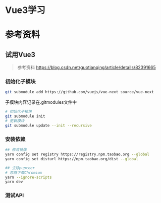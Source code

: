 # Vue3学习

# 参考资料
## 试用Vue3
> 参考资料 https://blog.csdn.net/guotianqing/article/details/82391665

### 初始化子模块
```bash
git submodule add https://github.com/vuejs/vue-next source/vue-next
```

子模块内容记录在.gitmodules文件中
```bash
# 初始化子模块
git submodule init
# 更新模块
git submodule update --init --recursive
```

### 安装依赖
``` bash
## 修改镜像
yarn config set registry https://registry.npm.taobao.org --global
yarn config set disturl https://npm.taobao.org/dist --global

## 去除pupteer
# 忽略下载Chromium
yarn --ignore-scripts
yarn dev
```

### 测试API
